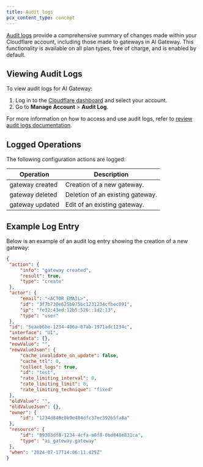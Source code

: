 ```yaml
---
title: Audit logs
pcx_content_type: concept
---
```


[Audit logs](/fundamentals/setup/account/account-security/review-audit-logs/) provide a comprehensive summary of changes made within your Cloudflare account, including those made to gateways in AI Gateway. This functionality is available on all plan types, free of charge, and is enabled by default.

## Viewing Audit Logs

To view audit logs for AI Gateway:
1. Log in to the [Cloudflare dashboard](https://dash.cloudflare.com/login) and select your account.
2. Go to **Manage Account** > **Audit Log**.

For more information on how to access and use audit logs, refer to [review audit logs documentation](https://developers.cloudflare.com/fundamentals/setup/account/account-security/review-audit-logs/).

## Logged Operations

The following configuration actions are logged:

| Operation         | Description                      |
|-------------------|----------------------------------|
| gateway created   | Creation of a new gateway.       |
| gateway deleted   | Deletion of an existing gateway. |
| gateway updated   | Edit of an existing gateway.     |

## Example Log Entry

Below is an example of an audit log entry showing the creation of a new gateway:

```json
{
 "action": {
     "info": "gateway created",
     "result": true,
     "type": "create"
 },
 "actor": {
     "email": "<ACTOR_EMAIL>",
     "id": "3f7b730e625b975bc1231234cfbec091",
     "ip": "fe32:43ed:12b5:526::1d2:13",
     "type": "user"
 },
 "id": "5eaeb6be-1234-406a-87ab-1971adc1234c",
 "interface": "UI",
 "metadata": {},
 "newValue": "",
 "newValueJson": {
     "cache_invalidate_on_update": false,
     "cache_ttl": 0,
     "collect_logs": true,
     "id": "test",
     "rate_limiting_interval": 0,
     "rate_limiting_limit": 0,
     "rate_limiting_technique": "fixed"
 },
 "oldValue": "",
 "oldValueJson": {},
 "owner": {
     "id": "1234d848c0b9e484dfc37ec392b5fa8a"
 },
 "resource": {
     "id": "89303df8-1234-4cfa-a0f8-0bd848e831ca",
     "type": "ai_gateway.gateway"
 },
 "when": "2024-07-17T14:06:11.425Z"
}
